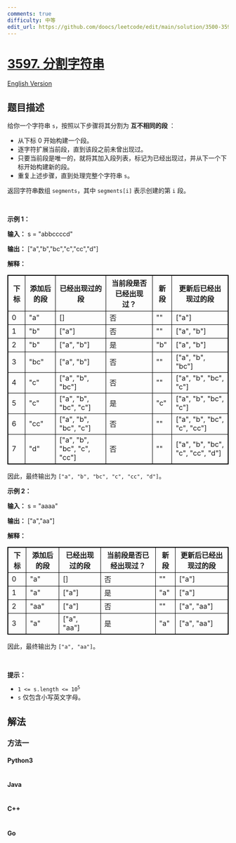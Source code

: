 ```yaml
---
comments: true
difficulty: 中等
edit_url: https://github.com/doocs/leetcode/edit/main/solution/3500-3599/3597.Partition%20String/README.md
---
```


<!-- problem:start -->

# [3597. 分割字符串](https://leetcode.cn/problems/partition-string)

[English Version](/solution/3500-3599/3597.Partition%20String/README_EN.md)

## 题目描述

<!-- description:start -->

<p>给你一个字符串 <code>s</code>，按照以下步骤将其分割为 <strong>互不相同的段&nbsp;</strong>：</p>

<ul>
	<li>从下标&nbsp;0 开始构建一个段。</li>
	<li>逐字符扩展当前段，直到该段之前未曾出现过。</li>
	<li>只要当前段是唯一的，就将其加入段列表，标记为已经出现过，并从下一个下标开始构建新的段。</li>
	<li>重复上述步骤，直到处理完整个字符串 <code>s</code>。</li>
</ul>

<p>返回字符串数组 <code>segments</code>，其中 <code>segments[i]</code> 表示创建的第 <code>i</code> 段。</p>

<p>&nbsp;</p>

<p><strong class="example">示例 1：</strong></p>

<div class="example-block">
<p><strong>输入：</strong> <span class="example-io">s = "abbccccd"</span></p>

<p><strong>输出：</strong> <span class="example-io">["a","b","bc","c","cc","d"]</span></p>

<p><strong>解释：</strong></p>

<table style="border: 1px solid black;">
	<tbody>
		<tr>
			<th style="border: 1px solid black;">下标</th>
			<th style="border: 1px solid black;">添加后的段</th>
			<th style="border: 1px solid black;">已经出现过的段</th>
			<th style="border: 1px solid black;">当前段是否已经出现过？</th>
			<th style="border: 1px solid black;">新段</th>
			<th style="border: 1px solid black;">更新后已经出现过的段</th>
		</tr>
		<tr>
			<td style="border: 1px solid black;">0</td>
			<td style="border: 1px solid black;">"a"</td>
			<td style="border: 1px solid black;">[]</td>
			<td style="border: 1px solid black;">否</td>
			<td style="border: 1px solid black;">""</td>
			<td style="border: 1px solid black;">["a"]</td>
		</tr>
		<tr>
			<td style="border: 1px solid black;">1</td>
			<td style="border: 1px solid black;">"b"</td>
			<td style="border: 1px solid black;">["a"]</td>
			<td style="border: 1px solid black;">否</td>
			<td style="border: 1px solid black;">""</td>
			<td style="border: 1px solid black;">["a", "b"]</td>
		</tr>
		<tr>
			<td style="border: 1px solid black;">2</td>
			<td style="border: 1px solid black;">"b"</td>
			<td style="border: 1px solid black;">["a", "b"]</td>
			<td style="border: 1px solid black;">是</td>
			<td style="border: 1px solid black;">"b"</td>
			<td style="border: 1px solid black;">["a", "b"]</td>
		</tr>
		<tr>
			<td style="border: 1px solid black;">3</td>
			<td style="border: 1px solid black;">"bc"</td>
			<td style="border: 1px solid black;">["a", "b"]</td>
			<td style="border: 1px solid black;">否</td>
			<td style="border: 1px solid black;">""</td>
			<td style="border: 1px solid black;">["a", "b", "bc"]</td>
		</tr>
		<tr>
			<td style="border: 1px solid black;">4</td>
			<td style="border: 1px solid black;">"c"</td>
			<td style="border: 1px solid black;">["a", "b", "bc"]</td>
			<td style="border: 1px solid black;">否</td>
			<td style="border: 1px solid black;">""</td>
			<td style="border: 1px solid black;">["a", "b", "bc", "c"]</td>
		</tr>
		<tr>
			<td style="border: 1px solid black;">5</td>
			<td style="border: 1px solid black;">"c"</td>
			<td style="border: 1px solid black;">["a", "b", "bc", "c"]</td>
			<td style="border: 1px solid black;">是</td>
			<td style="border: 1px solid black;">"c"</td>
			<td style="border: 1px solid black;">["a", "b", "bc", "c"]</td>
		</tr>
		<tr>
			<td style="border: 1px solid black;">6</td>
			<td style="border: 1px solid black;">"cc"</td>
			<td style="border: 1px solid black;">["a", "b", "bc", "c"]</td>
			<td style="border: 1px solid black;">否</td>
			<td style="border: 1px solid black;">""</td>
			<td style="border: 1px solid black;">["a", "b", "bc", "c", "cc"]</td>
		</tr>
		<tr>
			<td style="border: 1px solid black;">7</td>
			<td style="border: 1px solid black;">"d"</td>
			<td style="border: 1px solid black;">["a", "b", "bc", "c", "cc"]</td>
			<td style="border: 1px solid black;">否</td>
			<td style="border: 1px solid black;">""</td>
			<td style="border: 1px solid black;">["a", "b", "bc", "c", "cc", "d"]</td>
		</tr>
	</tbody>
</table>

<p>因此，最终输出为 <code>["a", "b", "bc", "c", "cc", "d"]</code>。</p>
</div>

<p><strong class="example">示例 2：</strong></p>

<div class="example-block">
<p><strong>输入：</strong> <span class="example-io">s = "aaaa"</span></p>

<p><strong>输出：</strong> <span class="example-io">["a","aa"]</span></p>

<p><strong>解释：</strong></p>

<table style="border: 1px solid black;">
	<tbody>
		<tr>
			<th style="border: 1px solid black;">下标</th>
			<th style="border: 1px solid black;">添加后的段</th>
			<th style="border: 1px solid black;">已经出现过的段</th>
			<th style="border: 1px solid black;">当前段是否已经出现过？</th>
			<th style="border: 1px solid black;">新段</th>
			<th style="border: 1px solid black;">更新后已经出现过的段</th>
		</tr>
		<tr>
			<td style="border: 1px solid black;">0</td>
			<td style="border: 1px solid black;">"a"</td>
			<td style="border: 1px solid black;">[]</td>
			<td style="border: 1px solid black;">否</td>
			<td style="border: 1px solid black;">""</td>
			<td style="border: 1px solid black;">["a"]</td>
		</tr>
		<tr>
			<td style="border: 1px solid black;">1</td>
			<td style="border: 1px solid black;">"a"</td>
			<td style="border: 1px solid black;">["a"]</td>
			<td style="border: 1px solid black;">是</td>
			<td style="border: 1px solid black;">"a"</td>
			<td style="border: 1px solid black;">["a"]</td>
		</tr>
		<tr>
			<td style="border: 1px solid black;">2</td>
			<td style="border: 1px solid black;">"aa"</td>
			<td style="border: 1px solid black;">["a"]</td>
			<td style="border: 1px solid black;">否</td>
			<td style="border: 1px solid black;">""</td>
			<td style="border: 1px solid black;">["a", "aa"]</td>
		</tr>
		<tr>
			<td style="border: 1px solid black;">3</td>
			<td style="border: 1px solid black;">"a"</td>
			<td style="border: 1px solid black;">["a", "aa"]</td>
			<td style="border: 1px solid black;">是</td>
			<td style="border: 1px solid black;">"a"</td>
			<td style="border: 1px solid black;">["a", "aa"]</td>
		</tr>
	</tbody>
</table>

<p>因此，最终输出为 <code>["a", "aa"]</code>。</p>
</div>

<p>&nbsp;</p>

<p><strong>提示：</strong></p>

<ul>
	<li><code>1 &lt;= s.length &lt;= 10<sup>5</sup></code></li>
	<li><code>s</code> 仅包含小写英文字母。</li>
</ul>

<!-- description:end -->

## 解法

<!-- solution:start -->

### 方法一

<!-- tabs:start -->

#### Python3

```python

```

#### Java

```java

```

#### C++

```cpp

```

#### Go

```go

```

<!-- tabs:end -->

<!-- solution:end -->

<!-- problem:end -->
